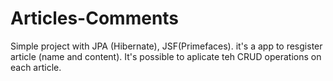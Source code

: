 # Articles-Comments
Simple project with JPA (Hibernate), JSF(Primefaces).
it's a app to resgister article (name and content). 
It's possible to aplicate teh CRUD operations on each article.
